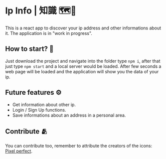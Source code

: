 # Ip Info | 知識 🗺️🔎

This is a react app to discover your ip address and other informations about it.
The application is in "work in progress".

## How to start? 🚩

Just download the project and navigate into the folder type `npm i`, after that just type `npm start` and a local server would be loaded. After few seconds a web page will be loaded and the application will show you the data of your ip.

## Future features ⚙️

- Get information about other ip.
- Login / Sign Up functions.
- Save informations about an address in a personal area.

## Contribute 🫂

You can contribute too, remember to attribute the creators of the icons: [Pixel perfect](www.flaticon.com).
